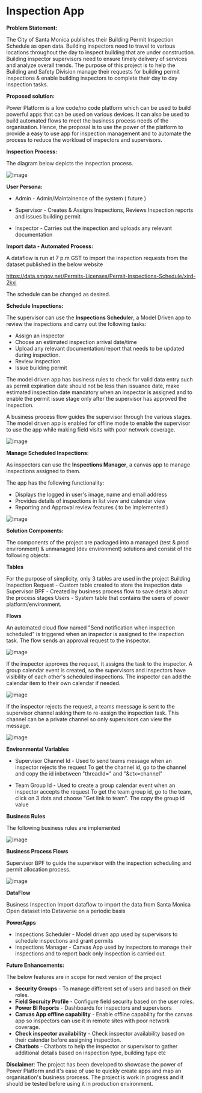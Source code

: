 # Inspection App

**Problem Statement:**

The City of Santa Monica publishes their Building Permit Inspection Schedule as open data. Building inspectors need to travel to various locations throughout the day to inspect building that are under construction. Building inspector supervisors need to ensure timely delivery of services and analyze overall trends. The purpose of this project is to help the Building and Safety Division manage their requests for building permit inspections & enable building inspectors to complete their day to day inspection tasks. 

**Proposed solution:**

Power Platform is a low code/no code platform which can be used to build powerful apps that can be used on various devices. It can also be used to build automated flows to meet the business process needs of the organisation. Hence, the proposal is to use the power of the platform to provide a easy to use app for inspection management and to automate the process to reduce the workload of inspectors and supervisors.

**Inspection Process:**

The diagram below depicts the inspection process.

![image](https://user-images.githubusercontent.com/10726964/179246808-553bb0bf-f5d1-42bb-b993-dda83ce0beeb.png)


**User Persona:**

 * Admin - Admin/Maintainence of the system ( future )
  
 * Supervisor - Creates & Assigns Inspections, Reviews Inspection reports and issues building permit
  
 * Inspector - Carries out the inspection and uploads any relevant documentation

**Import data - Automated Process:**

A dataflow is run at 7 p.m GST to import the inspection requests from the dataset published in the below website

https://data.smgov.net/Permits-Licenses/Permit-Inspections-Schedule/xird-2kxi

The schedule can be changed as desired.

**Schedule Inspections:**

The supervisor can use the **Inspections Scheduler**, a Model Driven app to review the inspections and carry out the following tasks:
  *  Assign an inspector
  *  Choose an estimated inspection arrival date/time
  *  Upload any relevant documentation/report that needs to be updated during inspection.
  *  Review inspection
  *  Issue building permit

The model driven app has business rules to check for valid data entry such as permit expiration date should not be less than issuance date, make estimated inspection date mandatory when an inspector is assigned and to enable the permit issue stage only after the supervisor has approved the inspection.

A business process flow guides the supervisor through the various stages. The model driven app is enabled for offline mode to enable the supervisor to use the app while making field visits with poor network coverage.

![image](https://user-images.githubusercontent.com/10726964/179240223-555055e9-aa3b-4eb6-822f-21ce603604a2.png)


**Manage Scheduled Inspections:**

As inspectors can use the **Inspections Manager**, a canvas app to manage inspections assigned to them.

The app has the following functionality:

  * Displays the logged in user's image, name and email address
  * Provides details of inspections in list view and calendar view
  * Reporting and Approval review features ( to be implemented )

![image](https://user-images.githubusercontent.com/10726964/179261650-f63b6334-f7f8-4cba-b7b5-2931b01a15d6.png)

  
**Solution Components:**

The components of the project are packaged into a managed (test & prod environment) & unmanaged (dev environment) solutions and consist of the following objects:

**Tables**

For the purpose of simplicity, only 3 tables are used in the project
    Building Inspection Request - Custom table created to store the inspection data
    Supervisor BPF - Created by business process flow to save details about the process stages
    Users - System table that contains the users of power platform/environment.

**Flows**

An automated cloud flow named "Send notification when inspection scheduled" is triggered when an inspector is assigned to the inspection task. The flow sends an approval request to the inspector.

![image](https://user-images.githubusercontent.com/10726964/179261683-e1eb2dbd-76b3-464d-9acc-c6500dcb7377.png)

If the inspector approves the request, it assigns the task to the inspector. A group calendar event is created, so the supervisors and inspectors have visibility of each other's scheduled inspections. The inspector can add the calendar item to their own calendar if needed.

![image](https://user-images.githubusercontent.com/10726964/179264886-1fac58d2-70e6-4531-b444-5c27439a831b.png)


If the inspector rejects the request, a teams meessage is sent to the supervisor channel asking them to re-assign the inspection task. This channel can be a private channel so only supervisors can view the message.

![image](https://user-images.githubusercontent.com/10726964/179263067-00508073-d443-4584-9ba9-c382782b3c77.png)


**Environmental Variables**

* Supervisor Channel Id - Used to send teams message when an inspector rejects the request
          To get the channel id, go to the channel and copy the id inbetween "threadId=" and "&ctx=channel"
          
* Team Group Id - Used to create a group calendar event when an inspector accepts the request
          To get the team group id, go to the team, click on 3 dots and choose "Get link to team". The copy the group id value 

**Business Rules**

The following business rules are implemented

![image](https://user-images.githubusercontent.com/10726964/179232614-5a6ccbc8-84fb-4716-abc1-bc9a0fd78f68.png)

**Business Process Flows**

Supervisor BPF to guide the supervisor with the inspection scheduling and permit allocation process.

![image](https://user-images.githubusercontent.com/10726964/179231296-49ae6d7a-3f1f-4029-add6-f69752c57202.png)

**DataFlow**

Business Inspection Import dataflow to import the data from Santa Monica Open dataset into Dataverse on a periodic basis

**PowerApps**

* Inspections Scheduler - Model driven app used by supervisors to schedule inspections and grant permits
* Inspections Manager - Canvas App used by inspectors to manage their inspections and to report back only inspection is carried out.

**Future Enhancements:**

The below features are in scope for next version of the project

* **Security Groups** - To manage different set of users and based on their roles.
* **Field Secruity Profile** - Configure field security based on the user roles.
* **Power BI Reports** - Dashboards for inspectors and supervisors
* **Canvas App offline capability** - Enable offline capability for the canvas app so inspectors can use it in remote sites with poor network coverage.
* **Check inspector availability** - Check inspector availability based on their calendar before assigning inspection.
* **Chatbots** - Chatbots to help the inspector or supervisor to gather additional details based on inspection type, building type etc

**Disclaimer**: The project has been developed to showcase the power of Power Platform and it's ease of use to quickly create apps and map an organisation's business prorcess. The project is work in progress and it should be tested before using it in production environment.

